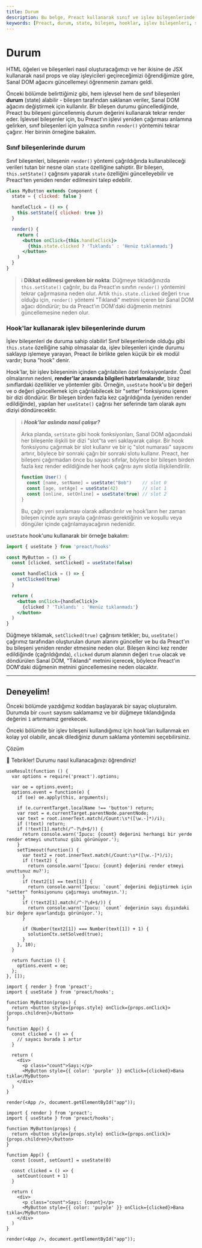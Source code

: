 ```yaml
---
title: Durum
description: Bu belge, Preact kullanarak sınıf ve işlev bileşenlerinde durum yönetimini anlatmaktadır. Durum güncellemeleri ve bileşen yeniden render işlemleri hakkında bilgi verir.
keywords: [Preact, durum, state, bileşen, hooklar, işlev bileşenleri, sınıf bileşenleri]
---
```


# Durum

HTML öğeleri ve bileşenleri nasıl oluşturacağımızı ve her ikisine de JSX kullanarak nasıl props ve olay işleyicileri geçireceğimizi öğrendiğimize göre, Sanal DOM ağacını güncellemeyi öğrenmenin zamanı geldi.

Önceki bölümde belirttiğimiz gibi, hem işlevsel hem de sınıf bileşenleri **durum** (state) alabilir - bileşen tarafından saklanan veriler, Sanal DOM ağacını değiştirmek için kullanılır. Bir bileşen durumu güncellediğinde, Preact bu bileşeni güncellenmiş durum değerini kullanarak tekrar render eder. İşlevsel bileşenler için, bu Preact'ın işlevi yeniden çağırması anlamına gelirken, sınıf bileşenleri için yalnızca sınıfın `render()` yöntemini tekrar çağırır. Her birinin örneğine bakalım.

### Sınıf bileşenlerinde durum

Sınıf bileşenleri, bileşenin `render()` yöntemi çağrıldığında kullanabileceği verileri tutan bir nesne olan `state` özelliğine sahiptir. Bir bileşen, `this.setState()` çağrısını yaparak `state` özelliğini güncelleyebilir ve Preact'ten yeniden render edilmesini talep edebilir.

```jsx
class MyButton extends Component {
  state = { clicked: false }

  handleClick = () => {
    this.setState({ clicked: true })
  }

  render() {
    return (
      <button onClick={this.handleClick}>
        {this.state.clicked ? 'Tıklandı' : 'Henüz tıklanmadı'}
      </button>
    )
  }
}
```

> ℹ️ **Dikkat edilmesi gereken bir nokta**: Düğmeye tıkladığınızda `this.setState()` çağrılır, bu da Preact'ın sınıfın `render()` yöntemini tekrar çağırmasına neden olur. Artık `this.state.clicked` değeri `true` olduğu için, `render()` yöntemi "Tıklandı" metnini içeren bir Sanal DOM ağacı döndürür; bu da Preact'ın DOM'daki düğmenin metnini güncellemesine neden olur.

### Hook'lar kullanarak işlev bileşenlerinde durum

İşlev bileşenleri de duruma sahip olabilir! Sınıf bileşenlerinde olduğu gibi `this.state` özelliğine sahip olmasalar da, işlev bileşenleri içinde durumu saklayıp işlemeye yarayan, Preact ile birlikte gelen küçük bir ek modül vardır; buna "hook" denir.

Hook'lar, bir işlev bileşeninin içinden çağrılabilen özel fonksiyonlardır. Özel olmalarının nedeni, **render'lar arasında bilgileri hatırlamalarıdır**, biraz sınıflardaki özellikler ve yöntemler gibi. Örneğin, `useState` hook'u bir değeri ve o değeri güncellemek için çağrılabilecek bir "setter" fonksiyonu içeren bir dizi döndürür. Bir bileşen birden fazla kez çağrıldığında (yeniden render edildiğinde), yapılan her `useState()` çağrısı her seferinde tam olarak aynı diziyi döndürecektir.

> ℹ️ **_Hook'lar aslında nasıl çalışır?_**
>
> Arka planda, `setState` gibi hook fonksiyonları, Sanal DOM ağacındaki her bileşenle ilişkili bir dizi "slot"ta veri saklayarak çalışır. Bir hook fonksiyonu çağırmak bir slot kullanır ve bir iç "slot numarası" sayacını artırır, böylece bir sonraki çağrı bir sonraki slotu kullanır. Preact, her bileşeni çağırmadan önce bu sayacı sıfırlar, böylece bir bileşen birden fazla kez render edildiğinde her hook çağrısı aynı slotla ilişkilendirilir.
>
> ```js
> function User() {
>   const [name, setName] = useState("Bob")    // slot 0
>   const [age, setAge] = useState(42)         // slot 1
>   const [online, setOnline] = useState(true) // slot 2
> }
> ```
>
> Bu, çağrı yeri sıralaması olarak adlandırılır ve hook'ların her zaman bileşen içinde aynı sırayla çağrılması gerektiğinin ve koşullu veya döngüler içinde çağrılamayacağının nedenidir.

`useState` hook'unu kullanarak bir örneğe bakalım:

```jsx
import { useState } from 'preact/hooks'

const MyButton = () => {
  const [clicked, setClicked] = useState(false)

  const handleClick = () => {
    setClicked(true)
  }

  return (
    <button onClick={handleClick}>
      {clicked ? 'Tıklandı' : 'Henüz tıklanmadı'}
    </button>
  )
}
```

Düğmeye tıklamak, `setClicked(true)` çağrısını tetikler; bu, `useState()` çağrımız tarafından oluşturulan durum alanını günceller ve bu da Preact'ın bu bileşeni yeniden render etmesine neden olur. Bileşen ikinci kez render edildiğinde (çağrıldığında), `clicked` durum alanının değeri `true` olacak ve döndürülen Sanal DOM, "Tıklandı" metnini içerecek, böylece Preact'ın DOM'daki düğmenin metnini güncellemesine neden olacaktır.

---

## Deneyelim!

Önceki bölümde yazdığımız koddan başlayarak bir sayaç oluşturalım. Durumda bir `count` sayısını saklamamız ve bir düğmeye tıklandığında değerini `1` artırmamız gerekecek.

Önceki bölümde bir işlev bileşeni kullandığımız için hook'ları kullanmak en kolay yol olabilir, ancak dilediğiniz durum saklama yöntemini seçebilirsiniz.


  Çözüm
  
  🎉 Tebrikler!
  Durumu nasıl kullanacağınızı öğrendiniz!


```js:setup
useResult(function () {
  var options = require('preact').options;

  var oe = options.event;
  options.event = function(e) {
    if (oe) oe.apply(this, arguments);

    if (e.currentTarget.localName !== 'button') return;
    var root = e.currentTarget.parentNode.parentNode;
    var text = root.innerText.match(/Count:\s*([\w.-]*)/i);
    if (!text) return;
    if (!text[1].match(/^-?\d+$/)) {
      return console.warn('İpucu: {count} değerini herhangi bir yerde render etmeyi unuttunuz gibi görünüyor.');
    }
    setTimeout(function() {
      var text2 = root.innerText.match(/Count:\s*([\w.-]*)/i);
      if (!text2) {
        return console.warn('İpucu: {count} değerini render etmeyi unuttunuz mu?');
      }
      if (text2[1] == text[1]) {
        return console.warn('İpucu: `count` değerini değiştirmek için "setter" fonksiyonunu çağırmayı unutmayın.');
      }
      if (!text2[1].match(/^-?\d+$/)) {
        return console.warn('İpucu: `count` değerinin sayı dışındaki bir değere ayarlandığı görünüyor.');
      }

      if (Number(text2[1]) === Number(text[1]) + 1) {
        solutionCtx.setSolved(true);
      }
    }, 10);
  }

  return function () {
    options.event = oe;
  };
}, []);
```

```jsx:repl-initial
import { render } from 'preact';
import { useState } from 'preact/hooks';

function MyButton(props) {
  return <button style={props.style} onClick={props.onClick}>{props.children}</button>
}

function App() {
  const clicked = () => {
    // sayacı burada 1 artır
  }

  return (
    <div>
      <p class="count">Sayı:</p>
      <MyButton style={{ color: 'purple' }} onClick={clicked}>Bana tıkla</MyButton>
    </div>
  )
}

render(<App />, document.getElementById("app"));
```

```jsx:repl-final
import { render } from 'preact';
import { useState } from 'preact/hooks';

function MyButton(props) {
  return <button style={props.style} onClick={props.onClick}>{props.children}</button>
}

function App() {
  const [count, setCount] = useState(0)

  const clicked = () => {
    setCount(count + 1)
  }

  return (
    <div>
      <p class="count">Sayı: {count}</p>
      <MyButton style={{ color: 'purple' }} onClick={clicked}>Bana tıkla</MyButton>
    </div>
  )
}

render(<App />, document.getElementById("app"));
```

[ternary]: https://developer.mozilla.org/en-US/docs/Web/JavaScript/Reference/Operators/Conditional_Operator
[lifecycle methods]: /guide/v10/components#lifecycle-methods